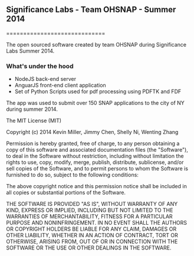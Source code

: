 <h2>Significance Labs - Team OHSNAP - Summer 2014</h2>
=============================

The open sourced software created by team OHSNAP during Significance Labs Summer 2014.

<h3>What's under the hood</h3>

<ul>
  <li>NodeJS back-end server </li>
  <li>AnguarJS front-end client application </li>
  <li>Set of Python Scripts used for pdf processing using PDFTK and FDF</li>
</ul>

<p> The app was used to submit over 150 SNAP applications to the city of NY during summer 2014. </p>

The MIT License (MIT)

Copyright (c) 2014 Kevin Miller, Jimmy Chen, Shelly Ni, Wenting Zhang

Permission is hereby granted, free of charge, to any person obtaining a copy
of this software and associated documentation files (the "Software"), to deal
in the Software without restriction, including without limitation the rights
to use, copy, modify, merge, publish, distribute, sublicense, and/or sell
copies of the Software, and to permit persons to whom the Software is
furnished to do so, subject to the following conditions:

The above copyright notice and this permission notice shall be included in
all copies or substantial portions of the Software.

THE SOFTWARE IS PROVIDED "AS IS", WITHOUT WARRANTY OF ANY KIND, EXPRESS OR
IMPLIED, INCLUDING BUT NOT LIMITED TO THE WARRANTIES OF MERCHANTABILITY,
FITNESS FOR A PARTICULAR PURPOSE AND NONINFRINGEMENT. IN NO EVENT SHALL THE
AUTHORS OR COPYRIGHT HOLDERS BE LIABLE FOR ANY CLAIM, DAMAGES OR OTHER
LIABILITY, WHETHER IN AN ACTION OF CONTRACT, TORT OR OTHERWISE, ARISING FROM,
OUT OF OR IN CONNECTION WITH THE SOFTWARE OR THE USE OR OTHER DEALINGS IN
THE SOFTWARE.
